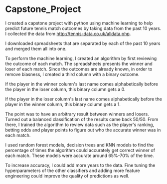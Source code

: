# Capstone_Project

I created a capstone project with python using machine learning to help predict future tennis match outcomes by taking data from the past 10 years. 
I collected the data from http://tennis-data.co.uk/alldata.php. 

I downloaded spreadsheets that are separated by each of the past 10 years and merged them all into one.

To perform the machine learning, I created an algorithm by first reviewing the outcome of each match. The spreadsheets presents the winner and loser of each match. 
Since the outcomes are already known, in order to remove biasness, I created a third column with a binary outcome.

If the player in the winner column's last name comes alphabetically before the player in the loser column, this binary column gets a 0.

If the player in the loser column's last name comes alphabetically before the player in the winner column, this binary column gets a 1.

The point was to have an arbitrary result between winners and losers. Turned out a balanced classification of the results came back 50/50. From there, I trained the
algorithm to review data such as the player's ranking, betting odds and player points to figure out who the accurate winner was in each match.

I used random forest models, decision trees and KNN models to find the percentage of times the algorithm could accurately get correct winner of each match. These models were accurate around 65%-70% of the time. 

To increase accuracy, I could add more years to the data. Fine tuning the hyperparameters of the other classifiers and adding more feature engineering could improve
the quality of predictions as well.

